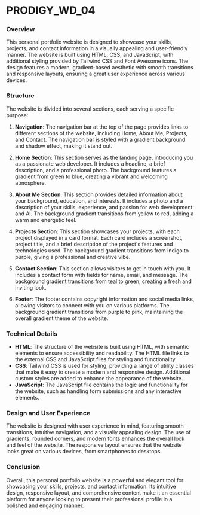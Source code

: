 # PRODIGY_WD_04

### Overview
This personal portfolio website is designed to showcase your skills, projects, and contact information in a visually appealing and user-friendly manner. The website is built using HTML, CSS, and JavaScript, with additional styling provided by Tailwind CSS and Font Awesome icons. The design features a modern, gradient-based aesthetic with smooth transitions and responsive layouts, ensuring a great user experience across various devices.

### Structure
The website is divided into several sections, each serving a specific purpose:

1. **Navigation**: The navigation bar at the top of the page provides links to different sections of the website, including Home, About Me, Projects, and Contact. The navigation bar is styled with a gradient background and shadow effect, making it stand out.

2. **Home Section**: This section serves as the landing page, introducing you as a passionate web developer. It includes a headline, a brief description, and a professional photo. The background features a gradient from green to blue, creating a vibrant and welcoming atmosphere.

3. **About Me Section**: This section provides detailed information about your background, education, and interests. It includes a photo and a description of your skills, experience, and passion for web development and AI. The background gradient transitions from yellow to red, adding a warm and energetic feel.

4. **Projects Section**: This section showcases your projects, with each project displayed in a card format. Each card includes a screenshot, project title, and a brief description of the project's features and technologies used. The background gradient transitions from indigo to purple, giving a professional and creative vibe.

5. **Contact Section**: This section allows visitors to get in touch with you. It includes a contact form with fields for name, email, and message. The background gradient transitions from teal to green, creating a fresh and inviting look.

6. **Footer**: The footer contains copyright information and social media links, allowing visitors to connect with you on various platforms. The background gradient transitions from purple to pink, maintaining the overall gradient theme of the website.

### Technical Details
- **HTML**: The structure of the website is built using HTML, with semantic elements to ensure accessibility and readability. The HTML file links to the external CSS and JavaScript files for styling and functionality.
- **CSS**: Tailwind CSS is used for styling, providing a range of utility classes that make it easy to create a modern and responsive design. Additional custom styles are added to enhance the appearance of the website.
- **JavaScript**: The JavaScript file contains the logic and functionality for the website, such as handling form submissions and any interactive elements.

### Design and User Experience
The website is designed with user experience in mind, featuring smooth transitions, intuitive navigation, and a visually appealing design. The use of gradients, rounded corners, and modern fonts enhances the overall look and feel of the website. The responsive layout ensures that the website looks great on various devices, from smartphones to desktops.

### Conclusion
Overall, this personal portfolio website is a powerful and elegant tool for showcasing your skills, projects, and contact information. Its intuitive design, responsive layout, and comprehensive content make it an essential platform for anyone looking to present their professional profile in a polished and engaging manner.
